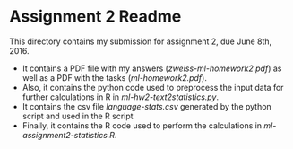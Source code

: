 # Assignment 2 Readme

This directory contains my submission for assignment 2, due June 8th, 2016.

* It contains a PDF file with my answers (*zweiss-ml-homework2.pdf*) as well as a PDF with the tasks (*ml-homework2.pdf*).
* Also, it contains the python code used to preprocess the input data for further calculations in R in *ml-hw2-text2statistics.py*.
* It contains the csv file *language-stats.csv* generated by the python script and used in the R script
* Finally, it contains the R code used to perform the calculations in *ml-assignment2-statistics.R*.

